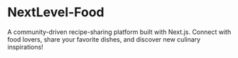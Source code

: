 # NextLevel-Food
A community-driven recipe-sharing platform built with Next.js. Connect with food lovers, share your favorite dishes, and discover new culinary inspirations! 
